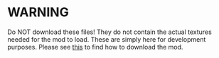 # WARNING

Do NOT download these files! They do not contain the actual textures needed for the mod to load. These are simply here for development purposes. Please see [this](https://github.com/RSS-Reborn/MTEv2/blob/main/README.md) to find how to download the mod.
